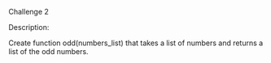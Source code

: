 Challenge 2

Description:

Create function odd(numbers_list) that takes a list of numbers and returns a list of the odd numbers.
